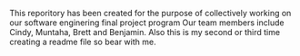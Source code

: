 This reporitory has been created for the purpose of collectively working on our software enginering final project program
Our team members include Cindy, Muntaha, Brett and Benjamin.
Also this is my second or third time creating a readme file so bear with me.

